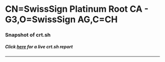# CN=SwissSign Platinum Root CA - G3,O=SwissSign AG,C=CH
### Snapshot of crt.sh
##### Click [here](https://crt.sh/?serial=F6E3176E90FFA85F0351025D3A102E) for a live crt.sh report

---
